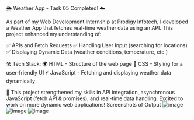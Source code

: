 🌦 Weather App - Task 05 Completed! ☁️

As part of my Web Development Internship at Prodigy Infotech, I developed a Weather App that fetches real-time weather data using an API. This project enhanced my understanding of:

✅ APIs and Fetch Requests
✅ Handling User Input (searching for locations)
✅ Displaying Dynamic Data (weather conditions, temperature, etc.)

🛠 Tech Stack:
🌍 HTML - Structure of the web page
🎨 CSS - Styling for a user-friendly UI
⚡ JavaScript - Fetching and displaying weather data dynamically

🚀 This project strengthened my skills in API integration, asynchronous JavaScript (fetch API & promises), and real-time data handling. Excited to work on more dynamic web applications!
Screenshots of Output
![image](https://github.com/user-attachments/assets/f61034b2-1e8a-47e7-9187-85f8f8694559)
![image](https://github.com/user-attachments/assets/b9a6c2c6-9048-453d-be27-8845375cab2e)
![image](https://github.com/user-attachments/assets/03993ce1-58a8-477c-82e7-457d6ee88cd5)


